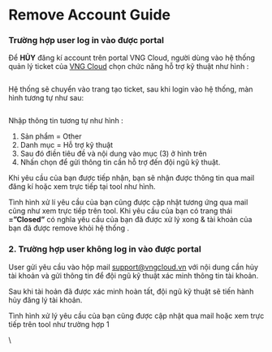 # Remove Account Guide

### **Trường hợp user log in vào được portal** <a href="#huongdanhuytaikhoan-1.truonghopuserloginvaoduocportal" id="huongdanhuytaikhoan-1.truonghopuserloginvaoduocportal"></a>

Để **HỦY** đăng kí account trên portal VNG Cloud, người dùng vào hệ thống quản lý ticket của [VNG Cloud](https://helpdesk.vngcloud.vn/) chọn chức năng hỗ trợ kỹ thuật như hình :

<figure><img src="https://docs.vngcloud.vn/download/thumbnails/22938103/image2020-10-26_15-30-28.png?version=1&#x26;modificationDate=1603701028000&#x26;api=v2" alt=""><figcaption></figcaption></figure>

Hệ thống sẽ chuyển vào trang tạo ticket, sau khi login vào hệ thống, màn hình tương tự như sau:

<figure><img src="https://docs.vngcloud.vn/download/attachments/22938103/image2020-10-26_15-30-45.png?version=1&#x26;modificationDate=1603701045000&#x26;api=v2" alt=""><figcaption></figcaption></figure>

Nhập thông tin tương tự như hình :

1. Sản phẩm = Other
2. Danh mục = Hỗ trợ kỹ thuật
3. Sau đó điền tiêu đề và nội dung vào mục (3) ở hình trên
4. Nhấn chọn để gửi thông tin cần hỗ trợ đến đội ngũ kỹ thuật.

Khi yêu cầu của bạn được tiếp nhận, bạn sẽ nhận được thông tin qua mail đăng kí hoặc xem trực tiếp tại tool như hình.

Tình hình xử lí yêu cầu của bạn cũng được cập nhật tương ứng qua mail cũng như xem trực tiếp trên tool. Khi yêu cầu của bạn có trang thái **=”Closed”** có nghĩa yêu cầu của bạn đã được xử lý xong & tài khoản của bạn đã được remove khỏi hệ thống .

### **2.      Trường hợp user không log in vào được portal** <a href="#huongdanhuytaikhoan-2.truonghopuserkhongloginvaoduocportal" id="huongdanhuytaikhoan-2.truonghopuserkhongloginvaoduocportal"></a>

User gửi yêu cầu vào hộp mail [support@vngcloud.vn](mailto:support@vngcloud.vn) với nội dung cần hủy tài khoản và gửi thông tin để đội ngũ kỹ thuật xác minh thông tin tài khoản.

Sau khi tài hoản đã được xác minh hoàn tất, đội ngũ kỹ thuật sẽ tiến hành hủy đăng lý tài khoản.

Tình hình xử lý yêu cầu của bạn cũng được cập nhật qua mail hoặc xem trực tiếp trên tool như trường hợp 1

\
